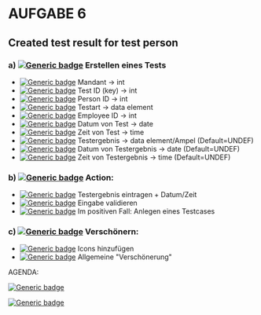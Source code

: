 # AUFGABE 6

## Created test result for test person

### a) [![Generic badge](https://img.shields.io/badge/Status-Done-green.svg)](https://shields.io/) Erstellen eines Tests 
- [![Generic badge](https://img.shields.io/badge/Status-Done-green.svg)](https://shields.io/) Mandant -> int
- [![Generic badge](https://img.shields.io/badge/Status-Done-green.svg)](https://shields.io/) Test ID (key) -> int
- [![Generic badge](https://img.shields.io/badge/Status-Done-green.svg)](https://shields.io/) Person ID -> int
- [![Generic badge](https://img.shields.io/badge/Status-Done-green.svg)](https://shields.io/) Testart -> data element
- [![Generic badge](https://img.shields.io/badge/Status-Done-green.svg)](https://shields.io/) Employee ID -> int
- [![Generic badge](https://img.shields.io/badge/Status-Done-green.svg)](https://shields.io/) Datum von Test -> date
- [![Generic badge](https://img.shields.io/badge/Status-Done-green.svg)](https://shields.io/) Zeit von Test -> time
- [![Generic badge](https://img.shields.io/badge/Status-Done-green.svg)](https://shields.io/) Testergebnis -> data element/Ampel (Default=UNDEF)
- [![Generic badge](https://img.shields.io/badge/Status-Done-green.svg)](https://shields.io/) Datum von Testergebnis -> date (Default=UNDEF)
- [![Generic badge](https://img.shields.io/badge/Status-Done-green.svg)](https://shields.io/) Zeit von Testergebnis -> time (Default=UNDEF)

### b) [![Generic badge](https://img.shields.io/badge/Status-New-white.svg)](https://shields.io/) Action: 
- [![Generic badge](https://img.shields.io/badge/Status-Done-green.svg)](https://shields.io/) Testergebnis eintragen + Datum/Zeit
- [![Generic badge](https://img.shields.io/badge/Status-Done-green.svg)](https://shields.io/) Eingabe validieren
- [![Generic badge](https://img.shields.io/badge/Status-New-white.svg)](https://shields.io/) Im positiven Fall: Anlegen eines Testcases

### c) [![Generic badge](https://img.shields.io/badge/Status-New-white.svg)](https://shields.io/) Verschönern:
- [![Generic badge](https://img.shields.io/badge/Status-New-white.svg)](https://shields.io/) Icons hinzufügen
- [![Generic badge](https://img.shields.io/badge/Status-New-white.svg)](https://shields.io/) Allgemeine "Verschönerung"

AGENDA: 

[![Generic badge](https://img.shields.io/badge/Status-New-white.svg)](https://shields.io/)

[![Generic badge](https://img.shields.io/badge/Status-Done-green.svg)](https://shields.io/)
